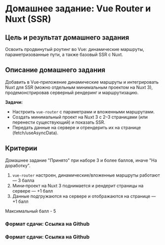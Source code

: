 # Домашнее задание: Vue Router и Nuxt (SSR)

## Цель и результат домашнего задания

Освоить продвинутый роутинг во Vue: динамические маршруты, параметризованные пути, а также базовый SSR с Nuxt.

## Описание домашнего задания

Добавить в Vue‑приложение динамические маршруты и интегрировать Nuxt для SSR (можно отдельным минимальным проектом на Nuxt 3), продемонстрировав серверный рендеринг и маршрутизацию.

**Задачи:**

- Настроить `vue-router` с параметрами и вложенными маршрутами.
- Создать минимальный проект на Nuxt 3 с 2–3 страницами (или перенести существующий) и показать SSR.
- Передать данные на сервере и отрендерить их на странице (fetch/useAsyncData).

## Критерии

Домашнее задание "Принято" при наборе 3 и более баллов, иначе "На доработку".

1. `vue-router` настроен, динамические/вложенные маршруты работают — 3 балла
2. Мини‑проект на Nuxt 3 поднимается и рендерит страницы на сервере — +1 балл
3. Данные подгружаются на сервере и отображаются на странице — +1 балл

Максимальный балл - 5

### Формат сдачи: Ссылка на Github

### Формат сдачи: Ссылка на Github
